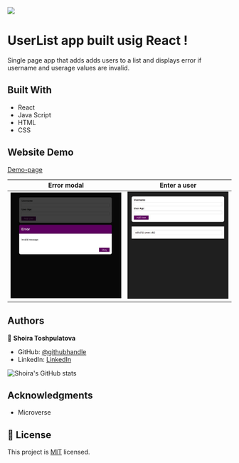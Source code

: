 ![](https://img.shields.io/badge/Microverse-blueviolet)


# UserList app built usig React !



Single page app that adds adds users to a list and displays error if username and userage values are invalid.

## Built With

- React
- Java Script
- HTML
- CSS

## Website Demo

[Demo-page](http://ShoiraTa.github.io/add-user-app)

| Error modal           | Enter a user          |
| --------------------- | --------------------- |
| ![image](./demo1.jpg) | ![image](./demo2.jpg) |

## Authors

👤 **Shoira Toshpulatova**

- GitHub: [@githubhandle](https://github.com/shoirata)
- LinkedIn: [LinkedIn](https://www.linkedin.com/in/shoira-tashpulatova-bab4a7122/)

![Shoira's GitHub stats](https://github-readme-stats.vercel.app/api?username=shoirata&count_private=true&theme=dark&show_icons=true)

## Acknowledgments

- Microverse

## 📝 License

This project is [MIT](./MIT) licensed.

